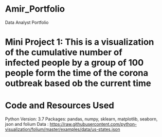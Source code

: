 # Amir_Portfolio
Data Analyst Portfolio

# Mini Project 1: This is a visualization of the cumulative number of infected people by a group of 100 people form the time of the corona outbreak based ob the current time

# Code and Resources Used
Python Version: 3.7
Packages: pandas, numpy, sklearn, matplotlib, seaborn, json and folium
Data : https://raw.githubusercontent.com/python-visualization/folium/master/examples/data/us-states.json
